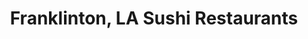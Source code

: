 ---
layout: city
title: Franklinton, LA Sushi Restaurants
permalink: /louisiana/franklinton/
stateAbbr: LA
stateName: Louisiana
cityName: Franklinton
---